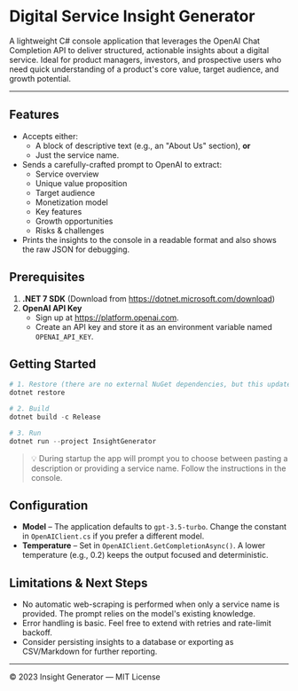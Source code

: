# Digital Service Insight Generator

A lightweight C# console application that leverages the OpenAI Chat Completion API to deliver structured, actionable insights about a digital service. Ideal for product managers, investors, and prospective users who need quick understanding of a product's core value, target audience, and growth potential.

---

## Features

* Accepts either:
  * A block of descriptive text (e.g., an "About Us" section), **or**
  * Just the service name.
* Sends a carefully-crafted prompt to OpenAI to extract:
  * Service overview
  * Unique value proposition
  * Target audience
  * Monetization model
  * Key features
  * Growth opportunities
  * Risks & challenges
* Prints the insights to the console in a readable format and also shows the raw JSON for debugging.

## Prerequisites

1. **.NET 7 SDK** (Download from https://dotnet.microsoft.com/download)
2. **OpenAI API Key**
   * Sign up at https://platform.openai.com.
   * Create an API key and store it as an environment variable named `OPENAI_API_KEY`.

## Getting Started

```powershell
# 1. Restore (there are no external NuGet dependencies, but this updates the SDK & tools)
dotnet restore

# 2. Build
dotnet build -c Release

# 3. Run
dotnet run --project InsightGenerator
```

> 💡 During startup the app will prompt you to choose between pasting a description or providing a service name. Follow the instructions in the console.

## Configuration

* **Model** – The application defaults to `gpt-3.5-turbo`. Change the constant in `OpenAIClient.cs` if you prefer a different model.
* **Temperature** – Set in `OpenAIClient.GetCompletionAsync()`. A lower temperature (e.g., 0.2) keeps the output focused and deterministic.

## Limitations & Next Steps

* No automatic web-scraping is performed when only a service name is provided. The prompt relies on the model's existing knowledge.
* Error handling is basic. Feel free to extend with retries and rate-limit backoff.
* Consider persisting insights to a database or exporting as CSV/Markdown for further reporting.

---

© 2023 Insight Generator — MIT License 